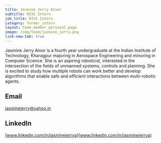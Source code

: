 ```yaml
---
title: Jasmine Jerry Aloor
subtitle: RISS Intern
job_title: RISS Intern
category: former_intern
layout: team_member_personal_page
image: /img/team/jasmine_jerry.png
link-new-tab: true
---
```


Jasmine Jerry Aloor is a fourth year undergraduate at the Indian Institute of Technology, Kharagpur majoring in Aerospace Engineering and minoring in Computer Science. She is an aspiring roboticist, interested in the intersection of the fields of unmanned systems, controls and planning. She is excited to study how multiple robots can work better and develop algorithms that enable safe and efficient interactions between multi-robotic agents.

## Email ##
jasminejerry@yahoo.in

## LinkedIn ##
[www.linkedin.com/in/jasminejerrya](www.linkedin.com/in/jasminejerrya)
